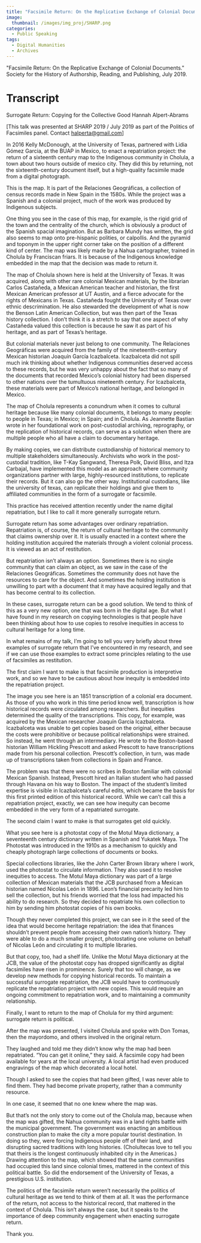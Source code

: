 ```yaml
---
title: "Facsimile Return: On the Replicative Exchange of Colonial Documents"
image: 
  thumbnail: /images/img_proj/SHARP.png
categories:
  - Public Speaking
tags:
  - Digital Humanities
  - Archives
---
```


"Facsimile Return: On the Replicative Exchange of Colonial Documents." Society for the History of Authorship, Reading, and Publishing, July 2019. 

# Transcript



Surrogate Return: Copying for the Collective Good
Hannah Alpert-Abrams

[This talk was presented at SHARP 2019 / July 2019 as part of the Politics of Facsimiles panel.
Contact halperta@gmail.com]

In 2016 Kelly McDonough, at the University of Texas, partnered with Lidia Gómez Garcia, at the BUAP in Mexico, to enact a repatriation project: the return of a sixteenth century map to the Indigenous community in Cholula, a town about two hours outside of mexico city. They did this by returning, not the sixteenth-century document itself, but a high-quality facsimile made from a digital photograph.

This is the map. It is part of the Relaciones Geográficas, a collection of census records made in New Spain in the 1580s. While the project was a Spanish and a colonial project, much of the work was produced by Indigenous subjects.

One thing you see in the case of this map, for example, is the rigid grid of the town and the centrality of the church, which is obviously a product of the Spanish spacial imagination. But as Barbara Mundy has written, the grid also seems to map onto pre-hispanic polities, or calpollis. And the pyramid and toponym in the upper right corner take on the position of a different kind of center. The map was likely made by a Nahua cartographer, trained in Cholula by Franciscan friars. It is because of the Indigenous knowledge embedded in the map that the decision was made to return it.

The map of Cholula shown here is held at the University of Texas. It was acquired, along with other rare colonial Mexican materials, by the librarian Carlos Castañeda, a Mexican American teacher and historian, the first Mexican American professor at UT Austin, and a fierce advocate for the rights of Mexicans in Texas. Castañeda fought the University of Texas over ethnic descrimination. He also stewarded the development of what is now the Benson Latin American Collection, but was then part of the Texas history collection. I don’t think it is a stretch to say that one aspect of why Castañeda valued this collection is because he saw it as part of his heritage,
and as part of Texas’s heritage.

But colonial materials never just belong to one community. The Relaciones Geográficas were acquired from the family of the nineteenth-century Mexican historian Joaquín García
Icazbalceta. Icazbalceta did not spill much ink thinking about whether Indigenous communities deserved access to these records, but he was very unhappy about the fact that so many of the documents that recorded Mexico’s colonial history had been dispersed to other nations over the tumultuous nineteenth century. For Icazbalceta, these materials were part of Mexico’s national heritage, and belonged in Mexico.

The map of Cholula represents a conundrum when it comes to cultural heritage because like many colonial documents, it belongs to many people: to people in Texas; in Mexico; in Spain; and in Cholula. As Jeannette Bastian wrote in her foundational work on post-custodial archiving, reprography, or the replication of historical records, can serve as a solution when there are multiple people who all have a claim to documentary heritage.

By making copies, we can distribute custodianship of historical memory to multiple stakeholders simultaneously. Archivists who work in the post-custodial tradition, like T-Kay Sangwand, Theresa Polk, David Bliss, and Itza Carbajal, have implemented this model as an approach where community organizations partner with large, highly-resourced institutions, to replicate their records. But it can also go the other way. Institutional custodians, like the university of texas, can replicate their holdings and give them to affiliated communities in the form of a surrogate or facsimile.

This practice has received attention recently under the name digital repatriation, but I like to call it more generally surrogate return.

Surrogate return has some advantages over ordinary repatriation. Repatriation is, of course, the return of cultural heritage to the community that claims ownership over it. It is usually enacted in a context where the holding institution acquired the materials through a violent colonial process. It is viewed as an act of restitution.

But repatriation isn’t always an option. Sometimes there is no single community that can claim an object, as we saw in the case of the Relaciones Geográficas. Sometimes the community does not have the resources to care for the object. And sometimes the holding institution is unwilling to part with a document that it may have acquired legally and that has become central to its collection.

In these cases, surrogate return can be a good solution. We tend to think of this as a very new option, one that was born in the digital age. But what I have found in my research on copying technologies is that people have been thinking about how to use copies to resolve inequities in access to cultural heritage for a long time.

In what remains of my talk, I’m going to tell you very briefly about three examples of surrogate return that I’ve encountered in my research, and see if we can use those examples to extract some principles relating to the use of facsimiles as restitution. 

The first claim I want to make is that facsimile production is interpretive work, and so we have to be cautious about how inequity is embedded into the repatriation project.

The image you see here is an 1851 transcription of a colonial era document. As those of you who work in this time period know well, transcription is how historical records were circulated among researchers. But inequities determined the quality of the transcriptions. This copy, for example, was acquired by the Mexican researcher Joaquín García Icazbalceta. Icazbalceta was unable to get copies based on the original, either because the costs were prohibitive or because political relationships were strained. So instead, he went through an intermediary. He wrote to the Boston-based historian William Hickling Prescott and asked Prescott to have transcriptions made from his personal collection. Prescott’s collection, in turn, was made up of transcriptions taken from collections in Spain and France.

The problem was that there were no scribes in Boston familiar with colonial Mexican Spanish. Instead, Prescott hired an Italian student who had passed through Havana on his way to Boston. The impact of the student’s limited expertise is visible in Icazbalceta’s careful edits, which became the basis for this first printed edition of this historical record. While we can’t call this a repatriation project, exactly, we can see how inequity can become embedded in the very form of a repatriated surrogate.

The second claim I want to make is that surrogates get old quickly. 

What you see here is a photostat copy of the Motul Maya dictionary, a seventeenth century dictionary written in Spanish and Yukatek Maya. The Photostat was introduced in the 1910s as a mechanism to quickly and cheaply photograph large collections of documents or books.

Special collections libraries, like the John Carter Brown library where I work, used the photostat to circulate information. They also used it to resolve inequities to access. The Motul Maya dictionary was part of a large collection of Mexican materials that the JCB purchased from a Mexican historian named Nicolas León in 1896. Leon’s financial precarity led him to sell the collection, but his friends worried that the loss had impacted his ability to do research. So they decided to repatriate his own collection to him by sending him photostat copies of his own books.

Though they never completed this project, we can see in it the seed of the idea that would become heritage repatriation: the idea that finances shouldn’t prevent people from accessing their own nation’s history. They were able to do a much smaller project, photostating one volume on behalf of Nicolas León and circulating it to multiple libraries. 

But that copy, too, had a shelf life. Unlike the Motul Maya dictionary at the JCB, the value of the photostat copy has dropped significantly as digital facsimiles have risen in prominence. Surely that too will change, as we develop new methods for copying historical records. To maintain a successful surrogate repatriation, the JCB would have to continuously replicate the repatriation project with new copies. This would require an ongoing commitment to repatriation work, and to maintaining a community relationship.

Finally, I want to return to the map of Cholula for my third argument: surrogate return is political.

After the map was presented, I visited Cholula and spoke with Don Tomas, then the mayordomo, and others involved in the original return. 

They laughed and told me they didn’t know why the map had been repatriated. “You can get it online,” they said. A facsimile copy had been available for years at the local university. A local artist had even produced engravings of the map which decorated a local hotel. 

Though I asked to see the copies that had been gifted, I was never able to find them. They had become private property, rather than a community resource. 

In one case, it seemed that no one knew where the map was.

But that’s not the only story to come out of the Cholula map, because when the map was gifted, the Nahua community was in a land rights battle with the municipal government. The government was enacting an ambitious construction plan to make the city a more popular tourist destination. In doing so they, were forcing Indigenous people off of their land, and disrupting sacred traditions with long histories. (Cholultecas love to tell you that theirs is the longest continuously inhabited city in the Americas.) Drawing attention to the map, which showed that the same communities had occupied this land since colonial times, mattered in the context of this political battle. So did the endorsement of the University of Texas, a prestigious U.S. institution.

The politics of the facsimile return weren’t necessarily the politics of cultural heritage as we tend to think of them at all. It was the performance of the return, not access to the historical record, that mattered in the context of Cholula. This isn’t always the case, but it speaks to the importance of deep community engagement when enacting surrogate return.

Thank you.